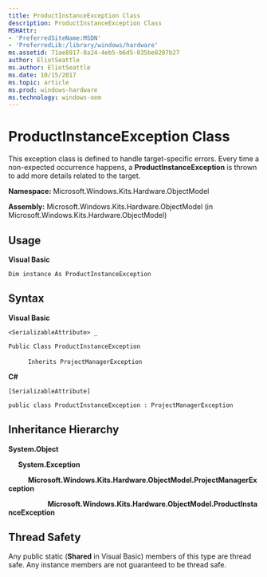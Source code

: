 ```yaml
---
title: ProductInstanceException Class
description: ProductInstanceException Class
MSHAttr:
- 'PreferredSiteName:MSDN'
- 'PreferredLib:/library/windows/hardware'
ms.assetid: 71ae8917-8a24-4eb5-b6d5-035be8207b27
author: EliotSeattle
ms.author: EliotSeattle
ms.date: 10/15/2017
ms.topic: article
ms.prod: windows-hardware
ms.technology: windows-oem
---
```


# ProductInstanceException Class


This exception class is defined to handle target-specific errors. Every time a non-expected occurrence happens, a **ProductInstanceException** is thrown to add more details related to the target.

**Namespace:** Microsoft.Windows.Kits.Hardware.ObjectModel

**Assembly:** Microsoft.Windows.Kits.Hardware.ObjectModel (in Microsoft.Windows.Kits.Hardware.ObjectModel)

## <span id="Usage"></span><span id="usage"></span><span id="USAGE"></span>Usage


**Visual Basic**

`Dim instance As ProductInstanceException`

## <span id="Syntax"></span><span id="syntax"></span><span id="SYNTAX"></span>Syntax


**Visual Basic**

`<SerializableAttribute> _`

`Public Class ProductInstanceException`

          `Inherits ProjectManagerException`

**C#**

`[SerializableAttribute]`

`public class ProductInstanceException : ProjectManagerException`

## <span id="Inheritance_Hierarchy"></span><span id="inheritance_hierarchy"></span><span id="INHERITANCE_HIERARCHY"></span>Inheritance Hierarchy


**System.Object**

     **System.Exception**

          **Microsoft.Windows.Kits.Hardware.ObjectModel.ProjectManagerException**

                    **Microsoft.Windows.Kits.Hardware.ObjectModel.ProductInstanceException**

## <span id="Thread_Safety"></span><span id="thread_safety"></span><span id="THREAD_SAFETY"></span>Thread Safety


Any public static (**Shared** in Visual Basic) members of this type are thread safe. Any instance members are not guaranteed to be thread safe.

 

 






